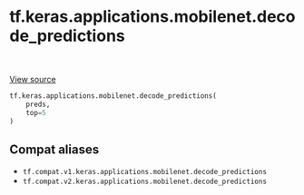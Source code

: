 <div itemscope itemtype="http://developers.google.com/ReferenceObject">
<meta itemprop="name" content="tf.keras.applications.mobilenet.decode_predictions" />
<meta itemprop="path" content="Stable" />
</div>

# tf.keras.applications.mobilenet.decode_predictions

<!-- Insert buttons and diff -->

<table class="tfo-notebook-buttons tfo-api" align="left">
</table>

<a target="_blank" href="/code/stable/tensorflow/python/keras/applications/mobilenet.py">View source</a>





``` python
tf.keras.applications.mobilenet.decode_predictions(
    preds,
    top=5
)
```



<!-- Placeholder for "Used in" -->


## Compat aliases

* `tf.compat.v1.keras.applications.mobilenet.decode_predictions`
* `tf.compat.v2.keras.applications.mobilenet.decode_predictions`

